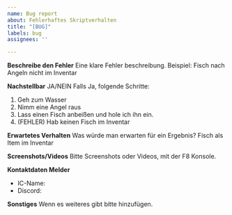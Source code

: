 ```yaml
---
name: Bug report
about: Fehlerhaftes Skriptverhalten
title: "[BUG]"
labels: bug
assignees: ''

---
```


**Beschreibe den Fehler**
Eine klare Fehler beschreibung.
Beispiel: Fisch nach Angeln nicht im Inventar

**Nachstellbar**
JA/NEIN
Falls Ja, folgende Schritte:
1. Geh zum Wasser
2. Nimm eine Angel raus
3. Lass einen Fisch anbeißen und hole ich ihn ein.
4. (FEHLER) Hab keinen Fisch im Inventar

**Erwartetes Verhalten**
Was würde man erwarten für ein Ergebnis?
Fisch als Item im Inventar

**Screenshots/Videos**
Bitte Screenshots oder Videos, mit der F8 Konsole.

**Kontaktdaten Melder**
 - IC-Name:
 - Discord: 

**Sonstiges**
Wenn es weiteres gibt bitte hinzufügen.
